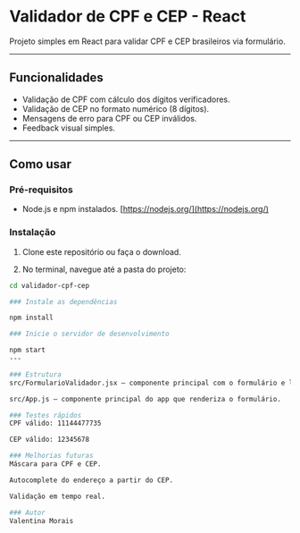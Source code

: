 # Validador de CPF e CEP - React

Projeto simples em React para validar CPF e CEP brasileiros via formulário.

---

## Funcionalidades

- Validação de CPF com cálculo dos dígitos verificadores.
- Validação de CEP no formato numérico (8 dígitos).
- Mensagens de erro para CPF ou CEP inválidos.
- Feedback visual simples.

---

## Como usar

### Pré-requisitos

- Node.js e npm instalados. [https://nodejs.org/](https://nodejs.org/)

### Instalação

1. Clone este repositório ou faça o download.

2. No terminal, navegue até a pasta do projeto:

```bash
cd validador-cpf-cep

### Instale as dependências

npm install

### Inicie o servidor de desenvolvimento

npm start
---

### Estrutura
src/FormularioValidador.jsx — componente principal com o formulário e lógica de validação.

src/App.js — componente principal do app que renderiza o formulário.

### Testes rápidos
CPF válido: 11144477735

CEP válido: 12345678

### Melhorias futuras
Máscara para CPF e CEP.

Autocomplete do endereço a partir do CEP.

Validação em tempo real.

### Autor
Valentina Morais


